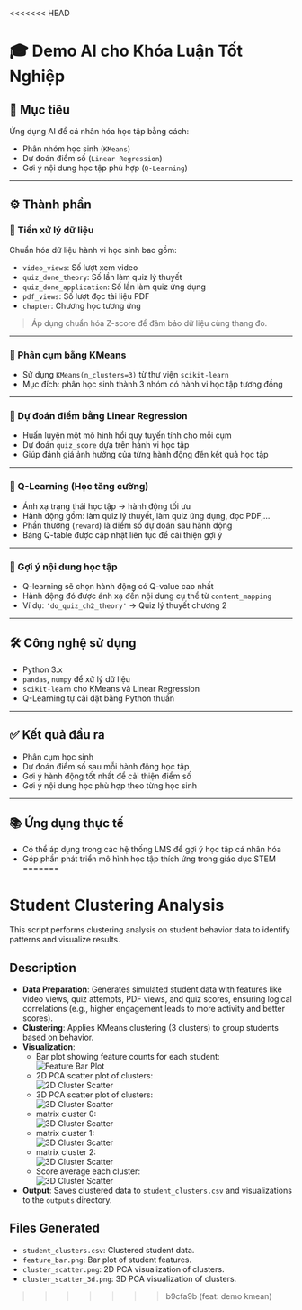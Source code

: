 <<<<<<< HEAD
# 🎓 Demo AI cho Khóa Luận Tốt Nghiệp

## 🎯 Mục tiêu
Ứng dụng AI để cá nhân hóa học tập bằng cách:
- Phân nhóm học sinh (`KMeans`)
- Dự đoán điểm số (`Linear Regression`)
- Gợi ý nội dung học tập phù hợp (`Q-Learning`)

---

## ⚙️ Thành phần

### 🔹 Tiền xử lý dữ liệu
Chuẩn hóa dữ liệu hành vi học sinh bao gồm:
- `video_views`: Số lượt xem video
- `quiz_done_theory`: Số lần làm quiz lý thuyết
- `quiz_done_application`: Số lần làm quiz ứng dụng
- `pdf_views`: Số lượt đọc tài liệu PDF
- `chapter`: Chương học tương ứng

> Áp dụng chuẩn hóa Z-score để đảm bảo dữ liệu cùng thang đo.

---

### 🔹 Phân cụm bằng KMeans
- Sử dụng `KMeans(n_clusters=3)` từ thư viện `scikit-learn`
- Mục đích: phân học sinh thành 3 nhóm có hành vi học tập tương đồng

---

### 🔹 Dự đoán điểm bằng Linear Regression
- Huấn luyện một mô hình hồi quy tuyến tính cho mỗi cụm
- Dự đoán `quiz_score` dựa trên hành vi học tập
- Giúp đánh giá ảnh hưởng của từng hành động đến kết quả học tập

---

### 🔹 Q-Learning (Học tăng cường)
- Ánh xạ trạng thái học tập → hành động tối ưu
- Hành động gồm: làm quiz lý thuyết, làm quiz ứng dụng, đọc PDF,...
- Phần thưởng (`reward`) là điểm số dự đoán sau hành động
- Bảng Q-table được cập nhật liên tục để cải thiện gợi ý

---

### 🔹 Gợi ý nội dung học tập
- Q-learning sẽ chọn hành động có Q-value cao nhất
- Hành động đó được ánh xạ đến nội dung cụ thể từ `content_mapping`
- Ví dụ: `'do_quiz_ch2_theory'` → Quiz lý thuyết chương 2

---

## 🛠 Công nghệ sử dụng
- Python 3.x
- `pandas`, `numpy` để xử lý dữ liệu
- `scikit-learn` cho KMeans và Linear Regression
- Q-Learning tự cài đặt bằng Python thuần

---

## ✅ Kết quả đầu ra
- Phân cụm học sinh
- Dự đoán điểm số sau mỗi hành động học tập
- Gợi ý hành động tốt nhất để cải thiện điểm số
- Gợi ý nội dung học phù hợp theo từng học sinh

---

## 📚 Ứng dụng thực tế
- Có thể áp dụng trong các hệ thống LMS để gợi ý học tập cá nhân hóa
- Góp phần phát triển mô hình học tập thích ứng trong giáo dục STEM
=======
# Student Clustering Analysis

This script performs clustering analysis on student behavior data to identify patterns and visualize results.

## Description
- **Data Preparation**: Generates simulated student data with features like video views, quiz attempts, PDF views, and quiz scores, ensuring logical correlations (e.g., higher engagement leads to more activity and better scores).
- **Clustering**: Applies KMeans clustering (3 clusters) to group students based on behavior.
- **Visualization**:
  - Bar plot showing feature counts for each student:  
    ![Feature Bar Plot](./outputs/feature_bar.png)
  - 2D PCA scatter plot of clusters:  
    ![2D Cluster Scatter](./outputs/cluster_scatter.png)
  - 3D PCA scatter plot of clusters:  
    ![3D Cluster Scatter](./outputs/cluster_scatter_3d.png)
  - matrix cluster 0:  
    ![3D Cluster Scatter](./outputs/corr_matrix_cluster_0.png)
  - matrix cluster 1:  
    ![3D Cluster Scatter](./outputs/corr_matrix_cluster_1.png)
  - matrix cluster 2:  
    ![3D Cluster Scatter](./outputs/corr_matrix_cluster_2.png)
  - Score average each cluster:  
    ![3D Cluster Scatter](./outputs/score_average.png)
- **Output**: Saves clustered data to `student_clusters.csv` and visualizations to the `outputs` directory.

## Files Generated
- `student_clusters.csv`: Clustered student data.
- `feature_bar.png`: Bar plot of student features.
- `cluster_scatter.png`: 2D PCA visualization of clusters.
- `cluster_scatter_3d.png`: 3D PCA visualization of clusters.
>>>>>>> b9cfa9b (feat: demo kmean)
